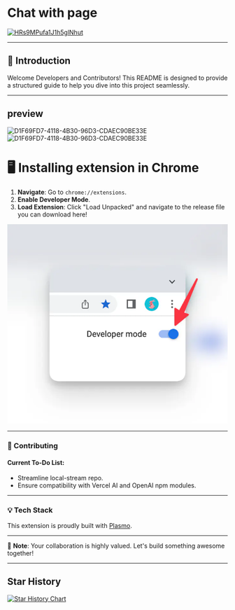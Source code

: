# Chat with page


<a href='https://chromewebstore.google.com/detail/chat-with-page-free-open/elkcnalmiihanjhkkjjfenpokhjogado'> ![HRs9MPufa1J1h5glNhut](https://github.com/Fuzzy-Search/chat-with-page/assets/40468118/68011b90-7026-4032-98bb-fed2250183d4)
</a>

---

## 🌟 Introduction
Welcome Developers and Contributors! This README is designed to provide a structured guide to help you dive into this project seamlessly.

---
## preview
<img width="500" alt="D1F69FD7-4118-4B30-96D3-CDAEC90BE33E" src="https://github.com/Fuzzy-Search/chat-with-page/assets/40468118/399f486a-6f61-43ca-ba8e-d87968306832">
<img width="500" alt="D1F69FD7-4118-4B30-96D3-CDAEC90BE33E" src="https://github.com/Fuzzy-Search/chat-with-page/assets/40468118/c864d533-b968-4e00-9fa8-37108e28fb80">



# 🖥 Installing extension in Chrome

1. **Navigate**: Go to `chrome://extensions`.
2. **Enable Developer Mode**.
3. **Load Extension**: Click "Load Unpacked" and navigate to the release file you can download here!

![Loading Extension](assets/image.png)

---

### 🤝 Contributing

#### Current To-Do List:
- Streamline local-stream repo.
- Ensure compatibility with Vercel AI and OpenAI npm modules.

---

### 💡 Tech Stack

This extension is proudly built with [Plasmo](https://docs.plasmo.com/).

---

📘 **Note**: Your collaboration is highly valued. Let's build something awesome together!

---

## Star History

[![Star History Chart](https://api.star-history.com/svg?repos=Fuzzy-Search/chat-with-page&type=Date)](https://star-history.com/#Fuzzy-Search/chat-with-page&Date)

